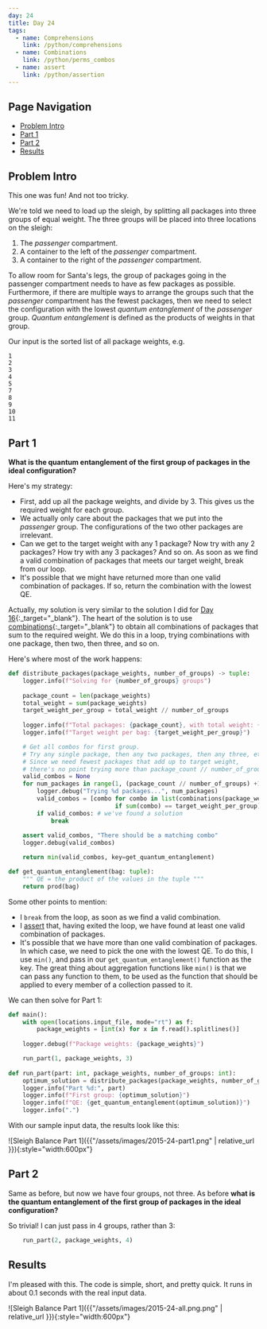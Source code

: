 ```yaml
---
day: 24
title: Day 24
tags: 
  - name: Comprehensions
    link: /python/comprehensions
  - name: Combinations
    link: /python/perms_combos
  - name: assert
    link: /python/assertion
---
```


## Page Navigation

- [Problem Intro](#problem-intro)
- [Part 1](#part-1)
- [Part 2](#part-2)
- [Results](#results)

## Problem Intro

This one was fun!  And not too tricky.

We're told we need to load up the sleigh, by splitting all packages into three groups of equal weight. The three groups will be placed into three locations on the sleigh:

1. The _passenger_ compartment.
1. A container to the left of the  _passenger_ compartment.
1. A container to the right of the  _passenger_ compartment. 

To allow room for Santa's legs, the group of packages going in the passenger compartment needs to have as few packages as possible.  Furthermore, if there are multiple ways to arrange the groups such that the _passenger_ compartment has the fewest packages, then we need to select the configuration with the lowest _quantum entanglement_ of the _passenger_ group. _Quantum entanglement_ is defined as the products of weights in that group.

Our input is the sorted list of all package weights, e.g.

```text
1
2
3
4
5
7
8
9
10
11
```

## Part 1

**What is the quantum entanglement of the first group of packages in the ideal configuration?**

Here's my strategy:

- First, add up all the package weights, and divide by 3. This gives us the required weight for each group.
- We actually only care about the packages that we put into the _passenger_ group.  The configurations of the two other packages are irrelevant.
- Can we get to the target weight with any 1 package? Now try with any 2 packages?  How try with any 3 packages? And so on.  As soon as we find a valid combination of packages that meets our target weight, break from our loop.
- It's possible that we might have returned more than one valid combination of packages. If so, return the combination with the lowest QE.

Actually, my solution is very similar to the solution I did for [Day 16](/2015/17){:_target="_blank"}.  The heart of the solution is to use [combinations](/python/perms_combos){:_target="_blank"} to obtain all combinations of packages that sum to the required weight. We do this in a loop, trying combinations with one package, then two, then three, and so on.

Here's where most of the work happens:

```python
def distribute_packages(package_weights, number_of_groups) -> tuple:
    logger.info(f"Solving for {number_of_groups} groups")
    
    package_count = len(package_weights)
    total_weight = sum(package_weights)
    target_weight_per_group = total_weight // number_of_groups
    
    logger.info(f"Total packages: {package_count}, with total weight: {total_weight}")
    logger.info(f"Target weight per bag: {target_weight_per_group}")

    # Get all combos for first group.
    # Try any single package, then any two packages, then any three, etc
    # Since we need fewest packages that add up to target weight,
    # there's no point trying more than package_count // number_of_groups
    valid_combos = None
    for num_packages in range(1, (package_count // number_of_groups) +1):
        logger.debug("Trying %d packages...", num_packages)
        valid_combos = [combo for combo in list(combinations(package_weights, num_packages))
                              if sum(combo) == target_weight_per_group]
        if valid_combos: # we've found a solution
            break
    
    assert valid_combos, "There should be a matching combo"
    logger.debug(valid_combos)

    return min(valid_combos, key=get_quantum_entanglement)

def get_quantum_entanglement(bag: tuple):
    """ QE = the product of the values in the tuple """
    return prod(bag)
```

Some other points to mention:

- I `break` from the loop, as soon as we find a valid combination.
- I [assert](/python/assertion) that, having exited the loop, we have found at least one valid combination of packages.
- It's possible that we have more than one valid combination of packages. In which case, we need to pick the one with the lowest QE.  To do this, I use `min()`, and pass in our `get_quantum_entanglement()` function as the key. The great thing about aggregation functions like `min()` is that we can pass any function to them, to be used as the function that should be applied to every member of a collection passed to it.

We can then solve for Part 1:

```python
def main():
    with open(locations.input_file, mode="rt") as f:
        package_weights = [int(x) for x in f.read().splitlines()]
    
    logger.debug(f"Package weights: {package_weights}")

    run_part(1, package_weights, 3)
    
def run_part(part: int, package_weights, number_of_groups: int):
    optimum_solution = distribute_packages(package_weights, number_of_groups)
    logger.info("Part %d:", part)
    logger.info(f"First group: {optimum_solution}")
    logger.info(f"QE: {get_quantum_entanglement(optimum_solution)}")
    logger.info(".")
```

With our sample input data, the results look like this:

![Sleigh Balance Part 1]({{"/assets/images/2015-24-part1.png" | relative_url }}){:style="width:600px"}

## Part 2

Same as before, but now we have four groups, not three. As before **what is the quantum entanglement of the first group of packages in the ideal configuration?**

So trivial!  I can just pass in 4 groups, rather than 3:

```python
    run_part(2, package_weights, 4)
```

## Results

I'm pleased with this.  The code is simple, short, and pretty quick. It runs in about 0.1 seconds with the real input data.

![Sleigh Balance Part 1]({{"/assets/images/2015-24-all.png.png" | relative_url }}){:style="width:600px"}
